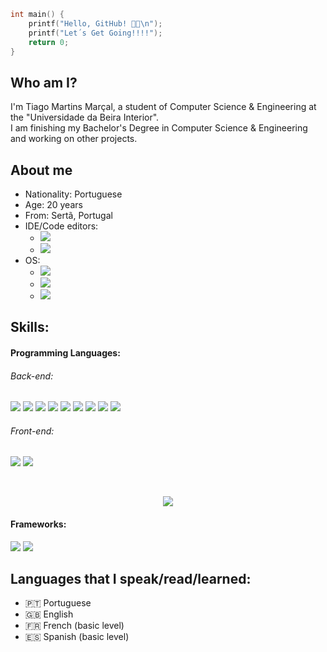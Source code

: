 ```C
int main() {
    printf("Hello, GitHub! 👋😎\n");
    printf("Let´s Get Going!!!!");
    return 0;
}
```
## Who am I?
I'm Tiago Martins Marçal, a student of Computer Science & Engineering at the "Universidade da Beira Interior".<br>
I am finishing my Bachelor's Degree in Computer Science & Engineering and working on other projects.


## About me
* Nationality: Portuguese
* Age: 20 years 
* From: Sertã, Portugal
* IDE/Code editors:
	+ ![](https://img.shields.io/badge/Visual_Studio_Code-0078D4?style=flat&logo=visual%20studio%20code&logoColor=white)
	+ ![](https://img.shields.io/badge/Visual_Studio-5C2D91?style=flat&logo=visual%20studio&logoColor=white)
* OS: 
	+ ![](https://img.shields.io/badge/Windows-0078D6?style=flat&logo=windows&logoColor=white)
	+ ![](https://img.shields.io/badge/Linux-FCC624?style=flat&logo=linux&logoColor=black)
	+ ![](https://img.shields.io/badge/Ubuntu-E95420?style=flat&logo=ubuntu&logoColor=white)

## Skills:  
#### Programming Languages:
###### Back-end:
![](https://img.shields.io/badge/-C%23-333333?style=flat&logo=c-sharp&logoColor=239120) 
![](https://img.shields.io/badge/Java-333333?style=flat&logo=java&logoColor=FFFFFF) 
![](https://img.shields.io/badge/M-MatLab-333333) 
![](https://img.shields.io/badge/Python-333333?style=flat&logo=python&logoColor=4F74DA) 
![](https://img.shields.io/badge/Visual_Basic-333333?style=flat&logo=VisualStudio&logoColor=8332E1) 
![](https://img.shields.io/badge/ASM-LLVM-333333)
![](https://img.shields.io/badge/OCaml-333333?style=flat&logo=ocaml&logoColor=3D56A0) 
![](https://img.shields.io/badge/Scala-333333?style=flat&logo=scala&logoColor=DC322F) 
![](https://img.shields.io/badge/Dart-333333?style=flat&logo=dart&logoColor=0175C2)

###### Front-end:
![](https://img.shields.io/badge/HTML-333333?style=flat&logo=html5&logoColor=E67925) 
![](https://img.shields.io/badge/Javascript-333333?style=flat&logo=javascript&logoColor=EED221)
 
<br>
<a href="https://github.com/inesmarcal">
  	<p align="center">
		<img src="https://github-readme-stats.vercel.app/api/top-langs/?username=inesmarcal&theme=dracula" />
	</p>
</a>

#### Frameworks:
![](https://img.shields.io/badge/Flask-333333?style=flat&logo=flask&logoColor=white) 
![](https://img.shields.io/badge/Flutter-333333?style=flat&logo=flutter&logoColor=02569B)


## Languages that I speak/read/learned:
* 🇵🇹 Portuguese
* 🇬🇧 English
* 🇫🇷 French (basic level)
* 🇪🇸 Spanish (basic level)
